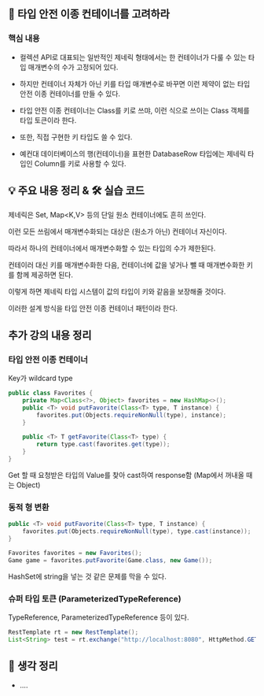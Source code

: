 ## 📖 타입 안전 이종 컨테이너를 고려하라

### 핵심 내용

- 컬렉션 API로 대표되는 일반적인 제네릭 형태에서는 한 컨테이너가 다룰 수 있는 타입 매개변수의 수가 고정되어 있다.

- 하지만 컨테이너 자체가 아닌 키를 타입 매개변수로 바꾸면 이런 제약이 없는 타입 안전 이종 컨테이너를 만들 수 있다.

- 타입 안전 이종 컨테이너는 Class를 키로 쓰먀, 이런 식으로 쓰이는 Class 객체를 타입 토큰이라 한다.

- 또한, 직접 구현한 키 타입도 쓸 수 있다.

- 예컨대 데이터베이스의 행(컨테이너)을 표현한 DatabaseRow 타입에는 제네릭 타입인 Column<T>를 키로 사용할 수 있다.


## 💡 주요 내용 정리 & 🛠️ 실습 코드

제네릭은 Set<E>, Map<K,V> 등의 단일 원소 컨테이너에도 흔히 쓰인다.

이런 모든 쓰림에서 매개변수화되는 대상은 (원소가 아닌) 컨테이너 자신이다.

따라서 하나의 컨테이너에서 매개변수화할 수 있는 타입의 수가 제한된다.

컨테이러 대신 키를 매개변수화한 다음, 컨테이너에 값을 넣거나 뺄 때 매개변수화한 키를 함께 제공하면 된다.

이렇게 하면 제네릭 타입 시스템이 값의 타입이 키와 같음을 보장해줄 것이다.

이러한 설계 방식을 타입 안전 이종 컨테이너 패턴이라 한다.



## 추가 강의 내용 정리

### 타입 안전 이종 컨테이너

Key가 wildcard type

```java
public class Favorites {
    private Map<Class<?>, Object> favorites = new HashMap<>();
    public <T> void putFavorite(Class<T> type, T instance) {
        favorites.put(Objects.requireNonNull(type), instance);
    }
    
    public <T> T getFavorite(Class<T> type) {
        return type.cast(favorites.get(type));
    }
}
```

Get 할 때 요청받은 타입의 Value를 찾아 cast하여 response함
(Map에서 꺼내올 때는 Object)

### 동적 형 변환

```java
public <T> void putFavorite(Class<T> type, T instance) {
    favorites.put(Objects.requireNonNull(type), type.cast(instance));
}
```

```java
Favorites favorites = new Favorites();
Game game = favorites.putFavorite(Game.class, new Game());
```

HashSet<Integer>에 string을 넣는 것 같은 문제를 막을 수 있다.


### 슈퍼 타입 토큰 (ParameterizedTypeReference)

TypeReference, ParameterizedTypeReference 등이 있다.

```java
RestTemplate rt = new RestTemplate();
List<String> test = rt.exchange("http://localhost:8080", HttpMethod.GET, null, new ParameterizedTypeReference<List<String>>() {}).getBody();
```

## 🤔 생각 정리
- ....

